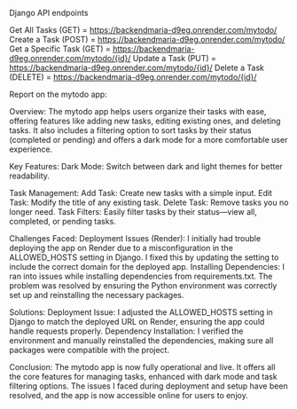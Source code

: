 Django API endpoints

Get All Tasks (GET) = https://backendmaria-d9eg.onrender.com/mytodo/
Create a Task (POST) = https://backendmaria-d9eg.onrender.com/mytodo/
Get a Specific Task (GET) = https://backendmaria-d9eg.onrender.com/mytodo/{id}/
Update a Task (PUT) = https://backendmaria-d9eg.onrender.com/mytodo/{id}/
Delete a Task (DELETE) = https://backendmaria-d9eg.onrender.com/mytodo/{id}/

Report on the mytodo app:

Overview: The mytodo app helps users organize their tasks with ease, offering features like adding new tasks, editing existing ones, and deleting tasks. It also includes a filtering option to sort tasks by their status (completed or pending) and offers a dark mode for a more comfortable user experience.

Key Features:
Dark Mode: Switch between dark and light themes for better readability.

Task Management:
Add Task: Create new tasks with a simple input.
Edit Task: Modify the title of any existing task.
Delete Task: Remove tasks you no longer need.
Task Filters: Easily filter tasks by their status—view all, completed, or pending tasks.

Challenges Faced:
Deployment Issues (Render): I initially had trouble deploying the app on Render due to a misconfiguration in the ALLOWED_HOSTS setting in Django. I fixed this by updating the setting to include the correct domain for the deployed app.
Installing Dependencies: I ran into issues while installing dependencies from requirements.txt. The problem was resolved by ensuring the Python environment was correctly set up and reinstalling the necessary packages.

Solutions:
Deployment Issue: I adjusted the ALLOWED_HOSTS setting in Django to match the deployed URL on Render, ensuring the app could handle requests properly.
Dependency Installation: I verified the environment and manually reinstalled the dependencies, making sure all packages were compatible with the project.

Conclusion: The mytodo app is now fully operational and live. It offers all the core features for managing tasks, enhanced with dark mode and task filtering options. The issues I faced during deployment and setup have been resolved, and the app is now accessible online for users to enjoy.
